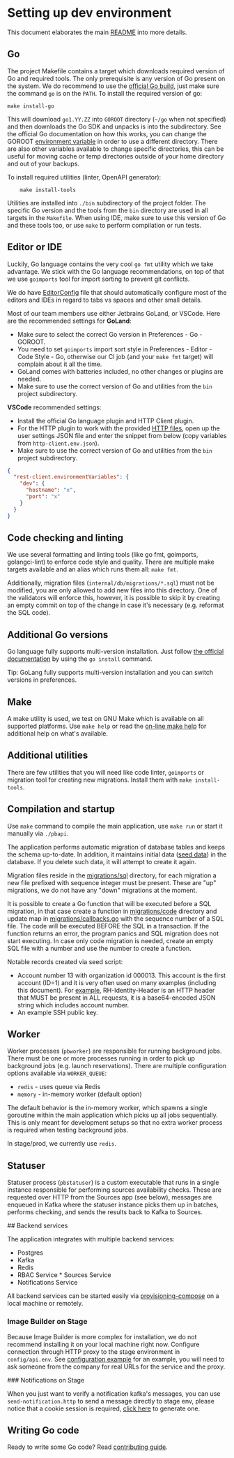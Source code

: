 # Setting up dev environment

This document elaborates the main [README](../README.md) into more details.

## Go

The project Makefile contains a target which downloads required version of Go and required tools. The only prerequisite is any version of Go present on the system. We do recommend to use the [official Go build](https://go.dev/doc/install), just make sure the command `go` is on the `PATH`. To install the required version of go:

    make install-go

This will download `go1.YY.ZZ` into `GOROOT` directory (`~/go` when not specified) and then downloads the Go SDK and unpacks is into the subdirectory. See the official Go documentation on how this works, you can change the GOROOT [environment variable](https://pkg.go.dev/cmd/go#hdr-Environment_variables) in order to use a different directory. There are also other variables available to change specific directories, this can be useful for moving cache or temp directories outside of your home directory and out of your backups.

To install required utilities (linter, OpenAPI generator):

        make install-tools

Utilities are installed into `./bin` subdirectory of the project folder. The specific Go version and the tools from the `bin` directory are used in all targets in the `Makefile`. When using IDE, make sure to use this version of Go and these tools too, or use `make` to perform compilation or run tests.

## Editor or IDE

Luckily, Go language contains the very cool `go fmt` utility which we take advantage. We stick with the Go language recommendations, on top of that we use `goimports` tool for import sorting to prevent git conflicts.

We do have [EditorConfig](../.editorconfig) file that should automatically configure most of the editors and IDEs in regard to tabs vs spaces and other small details.

Most of our team members use either Jetbrains GoLand, or VSCode. Here are the recommended settings for **GoLand**:

* Make sure to select the correct Go version in Preferences - Go - GOROOT.
* You need to set `goimports` import sort style in Preferences - Editor - Code Style - Go, otherwise our CI job (and your `make fmt` target) will complain about it all the time.
* GoLand comes with batteries included, no other changes or plugins are needed.
* Make sure to use the correct version of Go and utilities from the `bin` project subdirectory.

**VSCode** recommended settings:

* Install the official Go language plugin and HTTP Client plugin.
* For the HTTP plugin to work with the provided [HTTP files](../scripts/rest_examples), open up the user settings JSON file and enter the snippet from below (copy variables from `http-client.env.json`).
* Make sure to use the correct version of Go and utilities from the `bin` project subdirectory.

```json
{
  "rest-client.environmentVariables": {
    "dev": {
      "hostname": "x",
      "port": "x"
    }
  }
}
```

## Code checking and linting

We use several formatting and linting tools (like go fmt, goimports, golangci-lint) to enforce code style and quality. There are multiple make targets available and an alias which runs them all: `make fmt`.

Additionally, migration files (`internal/db/migrations/*.sql`) must not be modified, you are only allowed to add new files into this directory. One of the validators will enforce this, however, it is possible to skip it by creating an empty commit on top of the change in case it's necessary (e.g. reformat the SQL code).

## Additional Go versions

Go language fully supports multi-version installation. Just follow [the official documentation](https://go.dev/doc/manage-install) by using the `go install` command.

Tip: GoLang fully supports multi-version installation and you can switch versions in preferences.

## Make

A make utility is used, we test on GNU Make which is available on all supported platforms. Use `make help` or read the [on-line make help](../docs/make.md) for additional help on what's available.

## Additional utilities

There are few utilities that you will need like code linter, `goimports` or migration tool for creating new migrations. Install them with `make install-tools`.

## Compilation and startup

Use `make` command to compile the main application, use `make run` or start it manually via `./pbapi`.

The application performs automatic migration of database tables and keeps the schema up-to-date. In addition, it maintains initial data ([seed data](../internal/db/seeds/dev_small.sql)) in the database. If you delete such data, it will attempt to create it again.

Migration files reside in the [migrations/sql](../internal/migrations/sql) directory, for each migration a new file prefixed with sequence integer must be present. These are "up" migrations, we do not have any "down" migrations at the moment.

It is possible to create a Go function that will be executed before a SQL migration, in that case create a function in [migrations/code](../internal/migrations/code) directory and update map in [migrations/callbacks.go](../internal/migrations/callbacks.go) with the sequence number of a SQL file. The code will be executed BEFORE the SQL in a transaction. If the function returns an error, the program panics and SQL migration does not start executing. In case only code migration is needed, create an empty SQL file with a number and use the number to create a function.

Notable records created via seed script:

* Account number 13 with organization id 000013. This account is the first account (ID=1) and it is very often used on many examples (including this document). For [example](../scripts/rest_examples/http-client.env.json), RH-Identity-Header is an HTTP header that MUST be present in ALL requests, it is a base64-encoded JSON string which includes account number.
* An example SSH public key.

## Worker

Worker processes (`pbworker`) are responsible for running background jobs. There must be one or more processes running in order to pick up background jobs (e.g. launch reservations). There are multiple configuration options available via `WORKER_QUEUE`:

* `redis` - uses queue via Redis
* `memory` - in-memory worker (default option)

The default behavior is the in-memory worker, which spawns a single goroutine within the main application which picks up all jobs sequentially. This is only meant for development setups so that no extra worker process is required when testing background jobs.

In stage/prod, we currently use `redis`.

## Statuser

Statuser process (`pbstatuser`) is a custom executable that runs in a single instance responsible for performing sources availability checks. These are requested over HTTP from the Sources app (see below), messages are enqueued in Kafka where the statuser instance picks them up in batches, performs checking, and sends the results back to Kafka to Sources.

## Backend services

The application integrates with multiple backend services:

* Postgres
* Kafka
* Redis
* RBAC Service
* Sources Service
* Notifications Service

All backend services can be started easily via [provisioning-compose](https://github.com/RHEnVision/provisioning-compose) on a local machine or remotely.

### Image Builder on Stage

Because Image Builder is more complex for installation, we do not recommend installing it on your local machine right now. Configure connection through HTTP proxy to the stage environment in `config/api.env`. See [configuration example](../config/api.env.example) for an example, you will need to ask someone from the company for real URLs for the service and the proxy.

### Notifications on Stage

When you just want to verify a notification kafka's messages, you can use `send-notification.http` to send a message directly to stage env, please notice that a cookie session is required, [click here](https://internal.console.stage.redhat.com/api/turnpike/session/) to generate one.

## Writing Go code

Ready to write some Go code? Read [contributing guide](../CONTRIBUTING.md).
